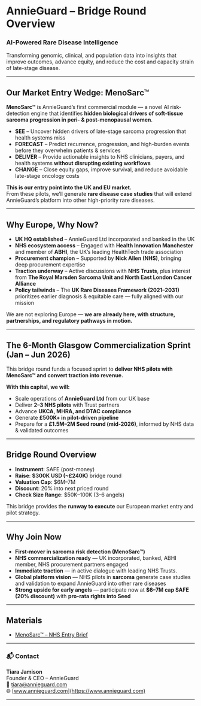 # AnnieGuard – Bridge Round Overview 

### **AI-Powered Rare Disease Intelligence**
Transforming genomic, clinical, and population data into insights that improve outcomes, advance equity, and reduce the cost and capacity strain of late-stage disease.

---

## Our Market Entry Wedge: **MenoSarc™**

**MenoSarc™** is AnnieGuard’s first commercial module — a novel AI risk-detection engine that identifies **hidden biological drivers of soft-tissue sarcoma progression in peri- & post-menopausal women**.  

- **SEE** – Uncover hidden drivers of late-stage sarcoma progression that health systems miss  
- **FORECAST** – Predict recurrence, progression, and high-burden events before they overwhelm patients & services  
- **DELIVER** – Provide actionable insights to NHS clinicians, payers, and health systems **without disrupting existing workflows**  
- **CHANGE** – Close equity gaps, improve survival, and reduce avoidable late-stage oncology costs  

**This is our entry point into the UK and EU market.**  
From these pilots, we’ll generate **rare disease case studies** that will extend AnnieGuard’s platform into other high-priority rare diseases.  

---

## Why Europe, Why Now?

- **UK HQ established** – AnnieGuard Ltd incorporated and banked in the UK  
- **NHS ecosystem access** – Engaged with **Health Innovation Manchester** and member of **ABHI**, the UK’s leading HealthTech trade association  
- **Procurement champion** – Supported by **Nick Allen (NHS)**, bringing deep procurement expertise  
- **Traction underway** – Active discussions with **NHS Trusts**, plus interest from **The Royal Marsden Sarcoma Unit and North East London Cancer Alliance**  
- **Policy tailwinds** – The **UK Rare Diseases Framework (2021–2031)** prioritizes earlier diagnosis & equitable care — fully aligned with our mission  

We are not exploring Europe — **we are already here, with structure, partnerships, and regulatory pathways in motion.**

---

## The 6-Month Glasgow Commercialization Sprint (Jan – Jun 2026)

This bridge round funds a focused sprint to **deliver NHS pilots with MenoSarc™ and convert traction into revenue.**

**With this capital, we will:**  
- Scale operations of **AnnieGuard Ltd** from our UK base  
- Deliver **2–3 NHS pilots** with Trust partners  
- Advance **UKCA, MHRA, and DTAC compliance**  
- Generate **£500K+ in pilot-driven pipeline**  
- Prepare for a **£1.5M–2M Seed round (mid-2026)**, informed by NHS data & validated outcomes  

---

## Bridge Round Overview

- **Instrument**: SAFE (post-money)  
- **Raise**: **$300K USD (~£240K)** bridge round  
- **Valuation Cap**: $6M–7M  
- **Discount**: 20% into next priced round  
- **Check Size Range**: $50K–100K (3–6 angels)  

This bridge provides the **runway to execute** our European market entry and pilot strategy. 

---

## Why Join Now

- **First-mover in sarcoma risk detection (MenoSarc™)**  
- **NHS commercialization ready** — UK incorporated, banked, ABHI member, NHS procurement partners engaged  
- **Immediate traction** — in active dialogue with leading NHS Trusts.
- **Global platform vision** — NHS pilots in **sarcoma** generate case studies and validation to expand AnnieGuard into other rare diseases  
- **Strong upside for early angels** — participate now at **$6–7M cap SAFE (20% discount)** with **pro-rata rights into Seed**  

---

## Materials

- [MenoSarc™ – NHS Entry Brief](https://docsend.com/v/w42w4/menosarc-nhs) 

---

### 📬 Contact  

**Tiara Jamison**  
Founder & CEO – AnnieGuard  
📧 [tiara@annieguard.com](mailto:tiara@annieguard.com)  
🌐 [www.annieguard.com](https://www.annieguard.com)

---
